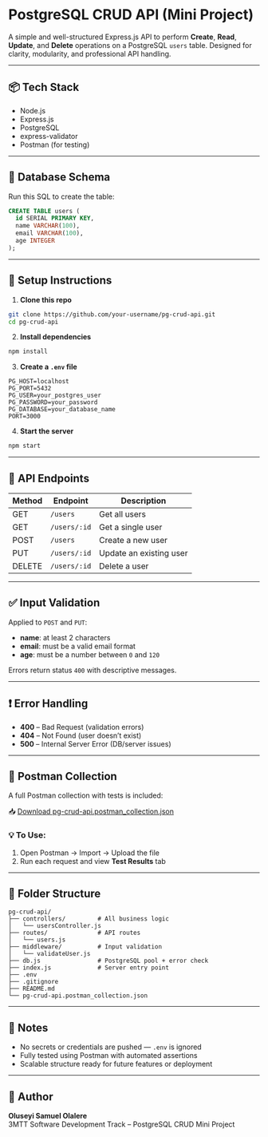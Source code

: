 # PostgreSQL CRUD API (Mini Project)

A simple and well-structured Express.js API to perform **Create**, **Read**, **Update**, and **Delete** operations on a PostgreSQL `users` table. Designed for clarity, modularity, and professional API handling.

---

## 📦 Tech Stack

- Node.js
- Express.js
- PostgreSQL
- express-validator
- Postman (for testing)

---

## 🧱 Database Schema

Run this SQL to create the table:

```sql
CREATE TABLE users (
  id SERIAL PRIMARY KEY,
  name VARCHAR(100),
  email VARCHAR(100),
  age INTEGER
);
```

---

## 🚀 Setup Instructions

1. **Clone this repo**

```bash
git clone https://github.com/your-username/pg-crud-api.git
cd pg-crud-api
```

2. **Install dependencies**

```bash
npm install
```

3. **Create a `.env` file**

```env
PG_HOST=localhost
PG_PORT=5432
PG_USER=your_postgres_user
PG_PASSWORD=your_password
PG_DATABASE=your_database_name
PORT=3000
```

4. **Start the server**

```bash
npm start
```

---

## 📮 API Endpoints

| Method | Endpoint         | Description              |
|--------|------------------|--------------------------|
| GET    | `/users`         | Get all users            |
| GET    | `/users/:id`     | Get a single user        |
| POST   | `/users`         | Create a new user        |
| PUT    | `/users/:id`     | Update an existing user  |
| DELETE | `/users/:id`     | Delete a user            |

---

## ✅ Input Validation

Applied to `POST` and `PUT`:

- **name**: at least 2 characters
- **email**: must be a valid email format
- **age**: must be a number between `0` and `120`

Errors return status `400` with descriptive messages.

---

## ❗ Error Handling

- **400** – Bad Request (validation errors)
- **404** – Not Found (user doesn’t exist)
- **500** – Internal Server Error (DB/server issues)

---

## 🔬 Postman Collection

A full Postman collection with tests is included:

📥 [Download pg-crud-api.postman_collection.json](./pg-crud-api.postman_collection.json)

### 💡 To Use:
1. Open Postman → Import → Upload the file
2. Run each request and view **Test Results** tab

---

## 📁 Folder Structure

```
pg-crud-api/
├── controllers/         # All business logic
│   └── usersController.js
├── routes/              # API routes
│   └── users.js
├── middleware/          # Input validation
│   └── validateUser.js
├── db.js                # PostgreSQL pool + error check
├── index.js             # Server entry point
├── .env
├── .gitignore
├── README.md
└── pg-crud-api.postman_collection.json
```

---

## 📌 Notes

- No secrets or credentials are pushed — `.env` is ignored
- Fully tested using Postman with automated assertions
- Scalable structure ready for future features or deployment

---

## 🧠 Author

**Oluseyi Samuel Olalere**  
3MTT Software Development Track – PostgreSQL CRUD Mini Project